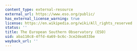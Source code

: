 ```yaml
---
content_type: external-resource
external_url: https://www.eso.org/public/
has_external_license_warning: true
license: https://en.wikipedia.org/wiki/All_rights_reserved
status: ''
title: The European Southern Observatory (ESO)
uid: aba110c8-4ffd-4a69-bc6c-3ce2dea833be
wayback_url: ''
---
```

